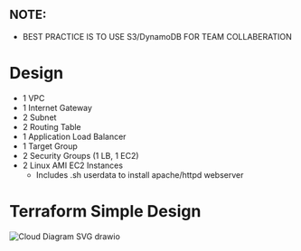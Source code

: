 ## NOTE:
- BEST PRACTICE IS TO USE S3/DynamoDB FOR TEAM COLLABERATION

# Design
- 1 VPC
- 1 Internet Gateway
- 2 Subnet
- 2 Routing Table
- 1 Application Load Balancer
- 1 Target Group
- 2 Security Groups (1 LB, 1 EC2)
- 2 Linux AMI EC2 Instances
  - Includes .sh userdata to install apache/httpd webserver

# Terraform Simple Design
![Cloud Diagram SVG drawio](https://github.com/KevinNguyen091995/terraform/assets/83796419/2470305b-5de0-463f-8d37-7f042f993fa0)
